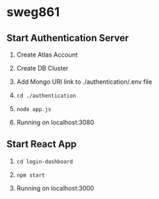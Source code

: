 # sweg861

## Start Authentication Server

1) Create Atlas Account

2) Create DB Cluster

3) Add Mongo URI link to ./authentication/.env file

4) `cd ./authentication`

5) `node app.js`

6) Running on localhost:3080

## Start React App

1) `cd login-dashboard`

2) `npm start`

3) Running on localhost:3000